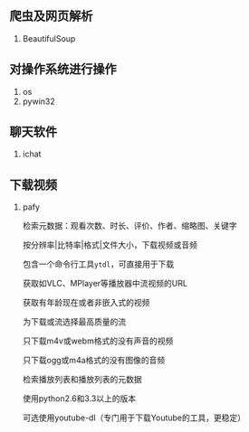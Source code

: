 
## 爬虫及网页解析

1. BeautifulSoup

## 对操作系统进行操作

1. os
2. pywin32

## 聊天软件

1. ichat

## 下载视频

1. pafy

   检索元数据：观看次数、时长、评价、作者、缩略图、关键字

   按分辨率|比特率|格式|文件大小，下载视频或音频

   包含一个命令行工具`ytdl`，可直接用于下载

   获取如VLC、MPlayer等播放器中流视频的URL

   获取有年龄现在或者非嵌入式的视频

   为下载或流选择最高质量的流

   只下载m4v或webm格式的没有声音的视频

   只下载ogg或m4a格式的没有图像的音频

   检索播放列表和播放列表的元数据

   使用python2.6和3.3以上的版本

   可选使用youtube-dl（专门用于下载Youtube的工具，更稳定）

